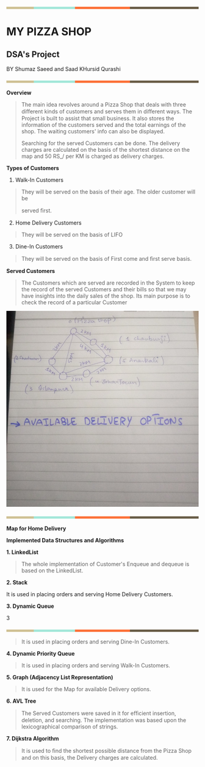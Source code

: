 ![](vertopal_05074bfb7092400396677b1a6f733501/media/image1.png)

# MY  PIZZA SHOP

## DSA's Project

BY Shumaz Saeed and Saad KHursid Qurashi


![](vertopal_05074bfb7092400396677b1a6f733501/media/image1.png)

 **Overview**

> The main idea revolves around a Pizza Shop that deals with three
> diﬀerent kinds of customers and serves them in diﬀerent ways. The
> Project is built to assist that small business. It also stores the
> information of the customers served and the total earnings of the
> shop. The waiting customers' info can also be displayed.
>
> Searching for the served Customers can be done. The delivery charges
> are calculated on the basis of the shortest distance on the map and 50 RS_/ per KM is charged as delivery charges.
>
 **Types of Customers**

 1. Walk-In Customers
>
> They will be served on the basis of their age. The older customer will
> be
>
> served ﬁrst.
>
 2. Home Delivery Customers
>
> They will be served on the basis of LIFO
>
 3. Dine-In Customers
>
> They will be served on the basis of First come and ﬁrst serve basis.
>
 **Served Customers**
>
> The Customers which are served are recorded in the System to keep the
> record of the served Customers and their bills so that we may have
> insights into the daily sales of the shop. Its main purpose is to
> check the record of a particular Customer

![](vertopal_05074bfb7092400396677b1a6f733501/media/image3.png)


![](vertopal_05074bfb7092400396677b1a6f733501/media/image1.png)

 **Map for Home Delivery**

 **Implemented Data Structures and Algorithms**

**1. LinkedList**

> The whole implementation of Customer's Enqueue and dequeue is based on
> the LinkedList.
>
**2. Stack**

It is used in placing orders and serving Home Delivery Customers.

**3. Dynamic Queue**

3

![](vertopal_05074bfb7092400396677b1a6f733501/media/image1.png)

> It is used in placing orders and serving Dine-In Customers.

**4. Dynamic Priority Queue**

> It is used in placing orders and serving Walk-In Customers.

**5. Graph (Adjacency List Representation)**

> It is used for the Map for available Delivery options.

 **6. AVL Tree**

> The Served Customers were saved in it for eﬃcient insertion, deletion,
> and searching. The implementation was based upon the
> lexicographical comparison of strings.

 **7. Dijkstra Algorithm**

> It is used to ﬁnd the shortest possible distance from the Pizza Shop and
> on this basis, the Delivery charges are calculated.
